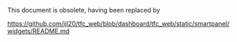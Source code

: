 This document is obsolete, having been replaced by
  
  https://github.com/ijl20/tfc_web/blob/dashboard/tfc_web/static/smartpanel/widgets/README.md
